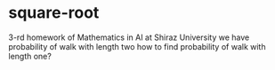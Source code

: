 # square-root
3-rd homework of Mathematics in AI at Shiraz University
we have probability of walk with length two how to find probability of walk with length one?
